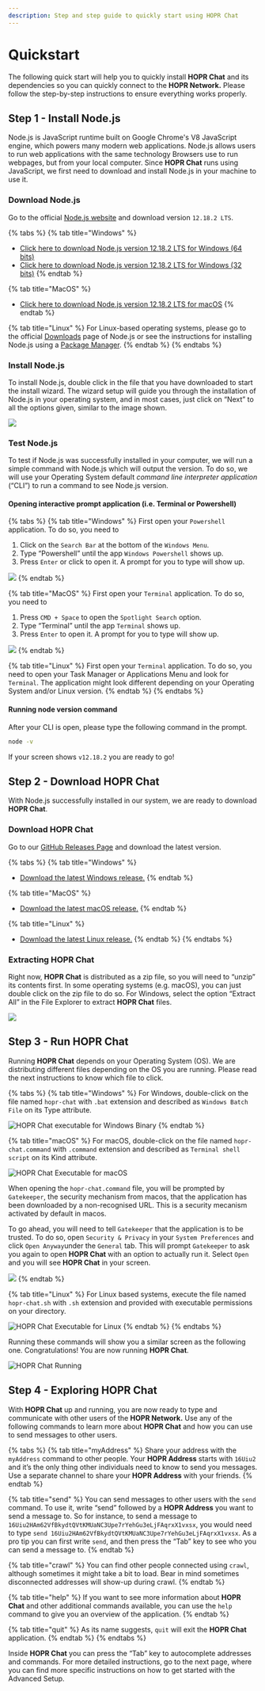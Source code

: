 ```yaml
---
description: Step and step guide to quickly start using HOPR Chat
---
```


# Quickstart

The following quick start will help you to quickly install **HOPR Chat** and its dependencies so you can quickly connect to the **HOPR Network.** Please follow the step-by-step instructions to ensure everything works properly.

## Step 1 - Install Node.js

Node.js is JavaScript runtime built on Google Chrome's V8 JavaScript engine, which powers many modern web applications. Node.js allows users to run web applications with the same technology Browsers use to run webpages, but from your local computer. Since **HOPR Chat** runs using JavaScript, we first need to download and install Node.js in your machine to use it.

### Download Node.js

Go to the official [Node.js website](https://nodejs.org/en/) and download version `12.18.2 LTS`.

{% tabs %}
{% tab title="Windows" %}
* [Click here to download Node.js version 12.18.2 LTS for Windows \(64 bits\)](https://nodejs.org/dist/v12.18.2/node-v12.18.2-x64.msi)
* [Click here to download Node.js version 12.18.2 LTS for Windows \(32 bits\)](https://nodejs.org/dist/v12.18.2/node-v12.18.2-x86.msi)
{% endtab %}

{% tab title="MacOS" %}
* [Click here to download Node.js version 12.18.2 LTS for macOS](https://nodejs.org/dist/v12.18.2/node-v12.18.2.pkg)
{% endtab %}

{% tab title="Linux" %}
For Linux-based operating systems, please go to the official [Downloads](https://nodejs.org/en/download/) page of Node.js or see the instructions for installing Node.js using a [Package Manager](https://nodejs.org/en/download/package-manager/).
{% endtab %}
{% endtabs %}

### Install Node.js

To install Node.js, double click in the file that you have downloaded to start the install wizard. The wizard setup will guide you through the installation of Node.js in your operating system, and in most cases, just click on “Next” to all the options given, similar to the image shown.

![](../../.gitbook/assets/windows_install_nodejs.webp)

### Test Node.js 

To test if Node.js was successfully installed in your computer, we will run a simple command with Node.js which will output the version. To do so, we will use your Operating System default  _command line interpreter application_ \(“CLI”\) to run a command to see Node.js version.

#### Opening interactive prompt application \(i.e. Terminal or Powershell\)

{% tabs %}
{% tab title="Windows" %}
First open your `Powershell` application. To do so, you need to

1. Click on the `Search Bar` at the bottom of the `Windows Menu`.
2. Type “Powershell” until the app `Windows Powershell` shows up.
3. Press `Enter` or click to open it. A prompt for you to type will show up.

![](../../.gitbook/assets/powershell_open.webp)
{% endtab %}

{% tab title="MacOS" %}
First open your `Terminal` application. To do so, you need to

1. Press `CMD + Space` to open the `Spotlight Search` option.
2. Type “Terminal” until the app `Terminal` shows up.
3. Press `Enter` to open it. A prompt for you to type will show up.

![](../../.gitbook/assets/terminal_open.webp)
{% endtab %}

{% tab title="Linux" %}
First open your `Terminal` application. To do so, you need to open your Task Manager or Applications Menu and look for `Terminal`. The application might look different depending on your Operating System and/or Linux version.
{% endtab %}
{% endtabs %}

#### Running node version command

After your CLI is open, please type the following command in the prompt.

```bash
node -v
```

If your screen shows `v12.18.2` you are ready to go!

## Step 2 - Download HOPR Chat

With Node.js successfully installed in our system, we are ready to download **HOPR Chat**. 

### Download HOPR Chat

Go to our [GitHub Releases Page](https://github.com/hoprnet/hopr-core/releases) and download the latest version.

{% tabs %}
{% tab title="Windows" %}
* [Download the latest Windows release.](https://github.com/hoprnet/hopr-core/releases/download/1.1.6-testnet.c7aea14/hopr-chat-nodebin-windows.zip)
{% endtab %}

{% tab title="MacOS" %}
* [Download the latest macOS release.](https://github.com/hoprnet/hopr-core/releases/download/1.1.6-testnet.c7aea14/hopr-chat-nodebin-macos.zip)
{% endtab %}

{% tab title="Linux" %}
* [Download the latest Linux release.](https://github.com/hoprnet/hopr-core/releases/download/1.1.6-testnet.c7aea14/hopr-chat-nodebin-linux.zip)
{% endtab %}
{% endtabs %}

### Extracting HOPR Chat

Right now, **HOPR Chat** is distributed as a zip file, so you will need to “unzip” its contents first. In some operating systems \(e.g. macOS\), you can just double click on the zip file to do so. For Windows, select the option “Extract All” in the File Explorer to extract **HOPR Chat** files.

![](../../.gitbook/assets/downloading_hopr_bin.webp)

## Step 3 - Run HOPR Chat

Running **HOPR Chat** depends on your Operating System \(OS\). We are distributing different files depending on the OS you are running. Please read the next instructions to know which file to click.

{% tabs %}
{% tab title="Windows" %}
For Windows, double-click on the file named `hopr-chat` with `.bat` extension and described as `Windows Batch File` on its Type attribute.

![HOPR Chat executable for Windows Binary](../../.gitbook/assets/image%20%289%29.png)
{% endtab %}

{% tab title="macOS" %}
For macOS, double-click on the file named `hopr-chat.command` with `.command` extension and described as `Terminal shell script` on its Kind attribute.

![HOPR Chat Executable for macOS](../../.gitbook/assets/image%20%2812%29.png)

When opening the `hopr-chat.command` file, you will be prompted by `Gatekeeper`, the security mechanism from macos, that the application has been downloaded by a non-recognised URL. This is a security mecanism activated by default in macos.

To go ahead, you will need to tell `Gatekeeper` that the application is to be trusted. To do so, open `Security & Privacy` in your `System Preferences` and click `Open Anyway`under the `General` tab. This will prompt `Gatekeeper` to ask you again to open **HOPR Chat** with an option to actually run it. Select `Open` and you will see **HOPR Chat** in your screen.

![](../../.gitbook/assets/hopr_macos_gatekeeper.webp)
{% endtab %}

{% tab title="Linux" %}
For Linux based systems, execute the file named `hopr-chat.sh` with `.sh` extension and provided with executable permissions on your directory.

![HOPR Chat Executable for Linux](../../.gitbook/assets/image%20%2811%29.png)
{% endtab %}
{% endtabs %}

Running these commands will show you a similar screen as the following one. Congratulations! You are now running **HOPR Chat**.

![HOPR Chat Running](../../.gitbook/assets/hopr-chat-demo.gif)

## Step 4 - Exploring HOPR Chat

With **HOPR Chat** up and running, you are now ready to type and communicate with other users of the **HOPR Network.** Use any of the following commands to learn more about **HOPR Chat** and how you can use to send messages to other users.

{% tabs %}
{% tab title="myAddress" %}
Share your address with the `myAddress` command to other people. Your **HOPR Address**  starts with `16Uiu2` and it’s the only thing other individuals need to know to send you messages. Use a separate channel to share your **HOPR Address** with your friends.
{% endtab %}

{% tab title="send" %}
You can send messages to other users with the `send` command. To use it, write “send” followed by a **HOPR Address** you want to send a message to. So for instance, to send a message to `16Uiu2HAm62VfBkydtQVtKMUaNC3Upe7rYehGu3eLjFAqrxX1vxsx`, you would need to type `send 16Uiu2HAm62VfBkydtQVtKMUaNC3Upe7rYehGu3eLjFAqrxX1vxsx`. As a pro tip you can first write `send`, and then press the “Tab” key to see who you can send a message to.
{% endtab %}

{% tab title="crawl" %}
You can find other people connected using `crawl`, although sometimes it might take a bit to load. Bear in mind sometimes disconnected addresses will show-up during crawl.
{% endtab %}

{% tab title="help" %}
If you want to see more information about **HOPR Chat** and other additional commands available, you can use the `help` command to give you an overview of the application.
{% endtab %}

{% tab title="quit" %}
As its name suggests, `quit` will exit the **HOPR Chat** application.
{% endtab %}
{% endtabs %}

Inside **HOPR Chat** you can press the “Tab” key to autocomplete addresses and commands. For more detailed instructions, go to the next page, where you can find more specific instructions on how to get started with the Advanced Setup.

